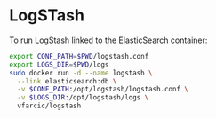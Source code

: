 LogSTash
========

To run LogStash linked to the ElasticSearch container:

```bash
export CONF_PATH=$PWD/logstash.conf
export LOGS_DIR=$PWD/logs
sudo docker run -d --name logstash \
  --link elasticsearch:db \
  -v $CONF_PATH:/opt/logstash/logstash.conf \
  -v $LOGS_DIR:/opt/logstash/logs \
  vfarcic/logstash
```
